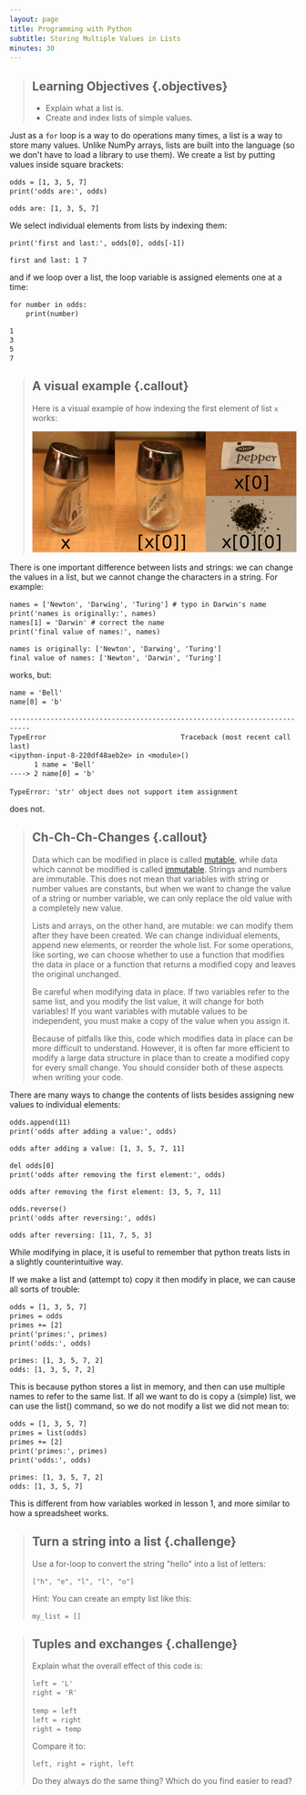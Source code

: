 ```yaml
---
layout: page
title: Programming with Python
subtitle: Storing Multiple Values in Lists
minutes: 30
---
```

> ## Learning Objectives {.objectives}
>
> *   Explain what a list is.
> *   Create and index lists of simple values.

Just as a `for` loop is a way to do operations many times,
a list is a way to store many values.
Unlike NumPy arrays,
lists are built into the language (so we don't have to load a library
to use them).
We create a list by putting values inside square brackets:

~~~ {.python}
odds = [1, 3, 5, 7]
print('odds are:', odds)
~~~

~~~ {.output}
odds are: [1, 3, 5, 7]
~~~

We select individual elements from lists by indexing them:

~~~ {.python}
print('first and last:', odds[0], odds[-1])
~~~

~~~ {.output}
first and last: 1 7
~~~

and if we loop over a list,
the loop variable is assigned elements one at a time:

~~~ {.python}
for number in odds:
    print(number)
~~~

~~~ {.output}
1
3
5
7
~~~

> ## A visual example {.callout}
>
> Here is a visual example of how indexing the first element of
> list `x` works:
>
> ![The first element of a list.](img/indexing_lists_python.png)

There is one important difference between lists and strings:
we can change the values in a list,
but we cannot change the characters in a string.
For example:

~~~ {.python}
names = ['Newton', 'Darwing', 'Turing'] # typo in Darwin's name
print('names is originally:', names)
names[1] = 'Darwin' # correct the name
print('final value of names:', names)
~~~

~~~ {.output}
names is originally: ['Newton', 'Darwing', 'Turing']
final value of names: ['Newton', 'Darwin', 'Turing']
~~~

works, but:

~~~ {.python}
name = 'Bell'
name[0] = 'b'
~~~

~~~ {.error}
---------------------------------------------------------------------------
TypeError                                 Traceback (most recent call last)
<ipython-input-8-220df48aeb2e> in <module>()
      1 name = 'Bell'
----> 2 name[0] = 'b'

TypeError: 'str' object does not support item assignment
~~~

does not.

> ## Ch-Ch-Ch-Changes {.callout}
>
> Data which can be modified in place is called [mutable](reference.html#mutable),
> while data which cannot be modified is called [immutable](reference.html#immutable).
> Strings and numbers are immutable. This does not mean that variables with string or number values are constants,
> but when we want to change the value of a string or number variable, we can only replace the old value
> with a completely new value.
>
> Lists and arrays, on the other hand, are mutable: we can modify them after they have been created. We can
> change individual elements, append new elements, or reorder the whole list.  For some operations, like
> sorting, we can choose whether to use a function that modifies the data in place or a function that returns a
> modified copy and leaves the original unchanged.
>
> Be careful when modifying data in place.  If two variables refer to the same list, and you modify the list
> value, it will change for both variables! If you want variables with mutable values to be independent, you
> must make a copy of the value when you assign it.
>
> Because of pitfalls like this, code which modifies data in place can be more difficult to understand. However,
> it is often far more efficient to modify a large data structure in place than to create a modified copy for
> every small change. You should consider both of these aspects when writing your code.

There are many ways to change the contents of lists besides assigning new values to
individual elements:

~~~ {.python}
odds.append(11)
print('odds after adding a value:', odds)
~~~
~~~ {.output}
odds after adding a value: [1, 3, 5, 7, 11]
~~~

~~~ {.python}
del odds[0]
print('odds after removing the first element:', odds)
~~~
~~~ {.output}
odds after removing the first element: [3, 5, 7, 11]
~~~

~~~ {.python}
odds.reverse()
print('odds after reversing:', odds)
~~~
~~~ {.output}
odds after reversing: [11, 7, 5, 3]
~~~

While modifying in place, it is useful to remember that python treats lists in a slightly counterintuitive way.

If we make a list and (attempt to) copy it then modify in place, we can cause all sorts of trouble:

~~~ {.python}
odds = [1, 3, 5, 7]
primes = odds
primes += [2]
print('primes:', primes)
print('odds:', odds)
~~~
~~~ {.output}
primes: [1, 3, 5, 7, 2]
odds: [1, 3, 5, 7, 2]
~~~

This is because python stores a list in memory, and then can use multiple names to refer to the same list.
If all we want to do is copy a (simple) list, we can use the list() command, so we do not modify a list we did not mean to:

~~~ {.python}
odds = [1, 3, 5, 7]
primes = list(odds)
primes += [2]
print('primes:', primes)
print('odds:', odds)
~~~
~~~ {.output}
primes: [1, 3, 5, 7, 2]
odds: [1, 3, 5, 7]
~~~

This is different from how variables worked in lesson 1, and more similar to how a spreadsheet works.

> ## Turn a string into a list {.challenge}
>
> Use a for-loop to convert the string "hello" into a list of letters:
>
> ~~~ {.python}
> ["h", "e", "l", "l", "o"]
> ~~~
>
> Hint: You can create an empty list like this:
>
> ~~~ {.python}
> my_list = []
> ~~~

> ## Tuples and exchanges {.challenge}
>
> Explain what the overall effect of this code is:
>
> ~~~ {.python}
> left = 'L'
> right = 'R'
>
> temp = left
> left = right
> right = temp
> ~~~
>
> Compare it to:
>
> ~~~ {.python}
> left, right = right, left
> ~~~
>
> Do they always do the same thing?
> Which do you find easier to read?
